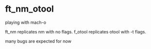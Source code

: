 # ft_nm_otool
playing with mach-o

ft_nm replicates nm with no flags.
f_otool replicates otool with -t flags.

many bugs are expected for now

